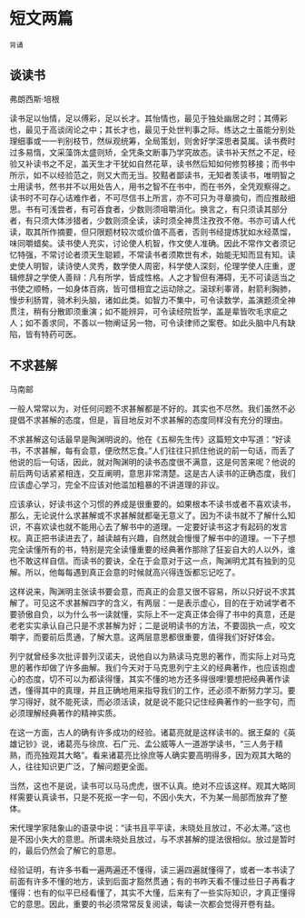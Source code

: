 # 短文两篇

`背诵`

## 谈读书

弗朗西斯·培根

读书足以怡情，足以傅彩，足以长才。其怡情也，最见于独处幽居之时；其傅彩也，最见于高谈阔论之中；其长才也，最见于处世判事之际。练达之士虽能分别处理细事或一一判别枝节，然纵观统筹，全局策划，则舍好学深思者莫属。读书费时过多易惰，文采藻饰太盛则矫，全凭条文断事乃学究故态。读书补天然之不足，经验又补读书之不足，盖天生才干犹如自然花草，读书然后知如何修剪移接；而书中所示，如不以经验范之，则又大而无当。狡黠者鄙读书，无知者羡读书，唯明智之士用读书，然书并不以用处告人，用书之智不在书中，而在书外，全凭观察得之。读书时不可存心诘难作者，不可尽信书上所言，亦不可只为寻章摘句，而应推敲细思。书有可浅尝者，有可吞食者，少数则须咀嚼消化。换言之，有只须读其部分者，有只须大体涉猎者，少数则须全读，读时须全神贯注孜孜不倦。书亦可请人代读，取其所作摘要，但只限题材较次或价值不高者，否则书经提炼犹如水经蒸馏，味同嚼蜡矣。读书使人充实，讨论使人机智，作文使人准确。因此不常作文者须记忆特强，不常讨论者须天生聪颖，不常读书者须欺世有术，始能无知而显有知。读史使人明智，读诗使人灵秀，数学使人周密，科学使人深刻，伦理学使人庄重，逻辑修辞之学使人善辩：凡有所学，皆成性格。人之才智但有滞碍，无不可读适当之书使之顺畅，一如身体百病，皆可借相宜之运动除之。滚球利睾肾，射箭利胸肺，慢步利肠胃，骑术利头脑，诸如此类。如智力不集中，可令读数学，盖演题须全神贯注，稍有分散即须重演；如不能辨异，可令读经院哲学，盖是辈皆吹毛求疵之人；如不善求同，不善以一物阐证另一物，可令读律师之案卷。如此头脑中凡有缺陷，皆有特药可医。

## 不求甚解

马南邮

一般人常常以为，对任何问题不求甚解都是不好的。其实也不尽然。我们虽然不必提倡不求甚解的态度，但是，盲目地反对不求甚解的态度同样没有充分的理由。

不求甚解这句话最早是陶渊明说的。他在《五柳先生传》这篇短文中写道：“好读书，不求甚解，每有会意，便欣然忘食。”人们往往只抓住他说的前一句话，而丢了他说的后一句话，因此，就对陶渊明的读书态度很不满意，这是何苦来呢？他说的前后两句话紧紧相连，交互阐明，意思非常清楚。这是古人读书的正确态度，我们应该虚心学习，完全不应该对他滥加粗暴的不讲道理的非议。

应该承认，好读书这个习惯的养成是很重要的。如果根本不读书或者不喜欢读书，那么，无论说什么求甚解或不求甚解就都毫无意义了。因为不读书就不了解什么知识，不喜欢读也就不能用心去了解书中的道理。一定要好读书这才有起码的发言权。真正把书读进去了，越读越有兴趣，自然就会慢慢了解书中的道理。一下子想完全读懂所有的书，特别是完全读懂重要的经典著作那除了狂妄自大的人以外，谁也不敢这样自信。而读书的要诀，全在于会意对于这一点，陶渊明尤其有独到的见解。所以，他每每遇到真正会意的时候就高兴得连饭都忘记吃了。

这样说来，陶渊明主张读书要会意，而真正的会意又很不容易，所以只好说不求其解了。可见这不求甚解四字的含义，有两层：一是表示虚心，目的在于劝诫学者不要骄傲自负，以为什么书一读就懂，实际上不一定真正体会得了书中的真意，还是老老实实承认自己只是不求甚解为好；二是说明读书的方法，不要固执一点，咬文嚼字，而要前后贯通，了解大意。这两层意思都很重要，值得我们好好体会。

列宁就曾经多次批评普列汉诺夫，说他自以为熟读马克思的著作，而实际上对马克思的著作却做了许多曲解。我们今天对于马克思列宁主义的经典著作，也应该抱虚心的态度，切不可以为都读得懂，其实不懂的地方还多得很哩!要想把经典著作读透，懂得其中的真理，并且正确地用来指导我们的工作，还必须不断努力学习。要学习得好，就不能死读，而必须活读，就是说不能只记住经典著作的一些字句，而必须理解经典著作的精神实质。

在这一方面，古人的确有许多成功的经验。诸葛亮就是这样读书的。据王粲的《英雄记钞》说，诸葛亮与徐庶、石广元、孟公威等人一道游学读书，“三人务于精熟，而亮独观其大略”。看来诸葛亮比徐庶等人确实要高明得多，因为观其大略的人，往往知识更广泛，了解问题更全面。

当然，这也不是说，读书可以马马虎虎，很不认真。绝对不应该这样。观其大略同样需要认真读书，只是不死抠一字一句，不因小失大，不为某一局部而放弃了整体。

宋代理学家陆象山的语录中说：“读书且平平读，未晓处且放过，不必太滞。”这也是不因小失大的意思。所谓未晓处且放过，与不求甚解的提法很相似。放过是暂时的，最后仍然会了解它的意思。

经验证明，有许多书看一遍两遍还不懂得，读三遍四遍就懂得了，或者一本书读了前面有许多不懂的地方，读到后面才豁然贯通；有的书昨天看不懂过些日子再看才懂得：也有的似平已经看懂了，其实不大懂，后来有了一些实际知识，才真正懂得它的意思。因此，重要的书必须常常反复阅读，每读一次都会觉得开卷有益。
